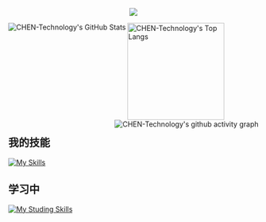<p align="center">
<img src="https://capsule-render.vercel.app/api?type=waving&color=timeGradient&height=300&&section=header&text=陈缘科技&fontSize=90&fontAlign=50&fontAlignY=30&desc=分享科技，分享生活。&descAlign=50&descSize=30&descAlignY=60&animation=twinkling" />
</p>
<a href="https://github.com/CHEN-Technology">
  <img align="left" alt="CHEN-Technology's GitHub Stats" src="https://github-readme-stats.chentech.asia/api?username=CHEN-Technology&theme=tokyonight&show_icons=true&locale=cn" />
</a
<a href="https://github.com/CHEN-Technology">
  <img align="center" alt="CHEN-Technology's Top Langs" height="195px" src="https://github-readme-stats.chentech.asia/api/top-langs/?username=CHEN-Technology&layout=compact&theme=tokyonight&locale=cn" />
</a>
<a href="https://github.com/CHEN-Technology">
  <img align="right" alt="CHEN-Technology's github activity graph" src="https://github-readme-activity-graph.vercel.app/graph?username=CHEN-Technology&theme=tokyo-night&area=true" />
</a>

## 我的技能

[![My Skills](https://skillicons.dev/icons?i=html,css,js,docker,linux,vscode,windows)](https://github.com/CHEN-Technology)

## 学习中

[![My Studing Skills](https://skillicons.dev/icons?i=cs,cpp,python,unreal)](https://github.com/CHEN-Technology)
